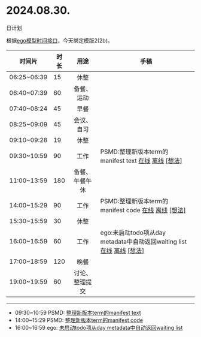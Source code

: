 # 2024.08.30.
日计划

根据[ego模型时间接口](https://gitee.com/hyg/blog/blob/master/timeflow.md)，今天绑定模版2(2b)。

| 时间片 | 时长 | 用途 | 手稿 |
| --- | --- | :---: | --- |
| 06:25~06:39 | 15 | 休整 |  |
| 06:40~07:39 | 60 | 备餐、运动 |  |
| 07:40~08:24 | 45 | 早餐 |  |
| 08:25~09:09 | 45 | 会议、自习 |  |
| 09:10~09:28 | 19 | 休整 |  |
| 09:30~10:59 | 90 | 工作 | PSMD:整理新版本term的manifest text [在线](http://simp.ly/p/WZ077p) [离线](../../draft/2024/08/20240830093000.md) <a href="mailto:huangyg@mars22.com?subject=关于2024.08.30.[PSMD:整理新版本term的manifest text]任务&body=日期: 20240830%0D%0A序号: 5%0D%0A手稿:../../draft/2024/08/20240830093000.md%0D%0A---请勿修改邮件主题及以上内容 从下一行开始写您的想法---%0D%0A">[想法]</a> |
| 11:00~13:59 | 180 | 备餐、午餐午休 |  |
| 14:00~15:29 | 90 | 工作 | PSMD:整理新版本term的manifest code [在线](http://simp.ly/p/lsBYG9) [离线](../../draft/2024/08/20240830140000.md) <a href="mailto:huangyg@mars22.com?subject=关于2024.08.30.[PSMD:整理新版本term的manifest code]任务&body=日期: 20240830%0D%0A序号: 7%0D%0A手稿:../../draft/2024/08/20240830140000.md%0D%0A---请勿修改邮件主题及以上内容 从下一行开始写您的想法---%0D%0A">[想法]</a> |
| 15:30~15:59 | 30 | 休整 |  |
| 16:00~16:59 | 60 | 工作 | ego:未启动todo项从day metadata中自动返回waiting list [在线](http://simp.ly/p/MpcbHD) [离线](../../draft/2024/08/20240830160000.md) <a href="mailto:huangyg@mars22.com?subject=关于2024.08.30.[ego:未启动todo项从day metadata中自动返回waiting list]任务&body=日期: 20240830%0D%0A序号: 9%0D%0A手稿:../../draft/2024/08/20240830160000.md%0D%0A---请勿修改邮件主题及以上内容 从下一行开始写您的想法---%0D%0A">[想法]</a> |
| 17:00~18:59 | 120 | 晚餐 |  |
| 19:00~19:59 | 60 | 讨论、整理提交 |  |

---

- 09:30~10:59	PSMD: [整理新版本term的manifest text](../../draft/2024/08/20240830093000.md)
- 14:00~15:29	PSMD: [整理新版本term的manifest code](../../draft/2024/08/20240830140000.md)
- 16:00~16:59	ego: [未启动todo项从day metadata中自动返回waiting list](../../draft/2024/08/20240830160000.md)
